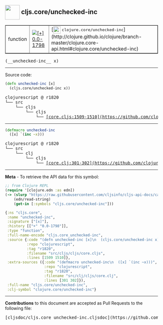 ## <img width="48px" valign="middle" src="http://i.imgur.com/Hi20huC.png"> cljs.core/unchecked-inc

 <table border="1">
<tr>

<td>function</td>
<td><a href="https://github.com/cljsinfo/cljs-api-docs/tree/0.0-1798"><img valign="middle" alt="[+] 0.0-1798" src="https://img.shields.io/badge/+-0.0--1798-lightgrey.svg"></a> </td>
<td>
[<img height="24px" valign="middle" src="http://i.imgur.com/1GjPKvB.png"> <samp>clojure.core/unchecked-inc</samp>](http://clojure.github.io/clojure/branch-master/clojure.core-api.html#clojure.core/unchecked-inc)
</td>
</tr>
</table>

 <samp>
(__unchecked-inc__ x)<br>
</samp>

---





Source code:

```clj
(defn unchecked-inc [x]
  (cljs.core/unchecked-inc x))
```

 <pre>
clojurescript @ r1820
└── src
    └── cljs
        └── cljs
            └── <ins>[core.cljs:1509-1510](https://github.com/clojure/clojurescript/blob/r1820/src/cljs/cljs/core.cljs#L1509-L1510)</ins>
</pre>


---

```clj
(defmacro unchecked-inc
  ([x] `(inc ~x)))
```

 <pre>
clojurescript @ r1820
└── src
    └── clj
        └── cljs
            └── <ins>[core.clj:301-302](https://github.com/clojure/clojurescript/blob/r1820/src/clj/cljs/core.clj#L301-L302)</ins>
</pre>

---

__Meta__ - To retrieve the API data for this symbol:

```clj
;; from Clojure REPL
(require '[clojure.edn :as edn])
(-> (slurp "https://raw.githubusercontent.com/cljsinfo/cljs-api-docs/catalog/cljs-api.edn")
    (edn/read-string)
    (get-in [:symbols "cljs.core/unchecked-inc"]))
```

```clj
{:ns "cljs.core",
 :name "unchecked-inc",
 :signature ["[x]"],
 :history [["+" "0.0-1798"]],
 :type "function",
 :full-name-encode "cljs.core_unchecked-inc",
 :source {:code "(defn unchecked-inc [x]\n  (cljs.core/unchecked-inc x))",
          :repo "clojurescript",
          :tag "r1820",
          :filename "src/cljs/cljs/core.cljs",
          :lines [1509 1510]},
 :extra-sources ({:code "(defmacro unchecked-inc\n  ([x] `(inc ~x)))",
                  :repo "clojurescript",
                  :tag "r1820",
                  :filename "src/clj/cljs/core.clj",
                  :lines [301 302]}),
 :full-name "cljs.core/unchecked-inc",
 :clj-symbol "clojure.core/unchecked-inc"}

```

---

__Contributions__ to this document are accepted as Pull Requests to the following file:

 <pre>
[cljsdoc/cljs.core_unchecked-inc.cljsdoc](https://github.com/cljsinfo/cljs-api-docs/blob/master/cljsdoc/cljs.core_unchecked-inc.cljsdoc)
</pre>

